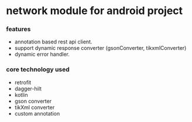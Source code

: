 # network module for android project
### features
* annotation based rest api client.
* support dynamic response converter (gsonConverter, tikxmlConverter)
* dynamic error handler.
### core technology used
* retrofit
* dagger-hilt
* kotlin
* gson converter
* tikXml converter
* custom annotation
